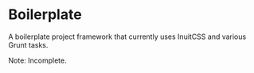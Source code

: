 Boilerplate
===========

A boilerplate project framework that currently uses InuitCSS and various Grunt tasks.

Note: Incomplete.
